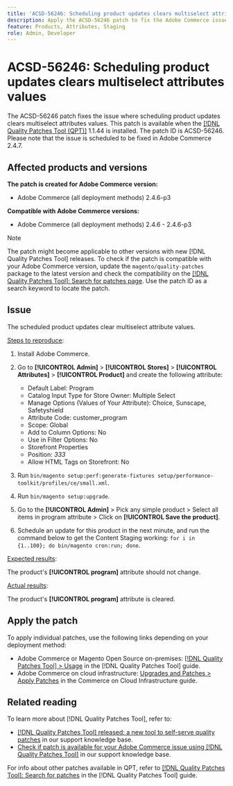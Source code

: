 ```yaml
---
title: 'ACSD-56246: Scheduling product updates clears multiselect attributes values'
description: Apply the ACSD-56246 patch to fix the Adobe Commerce issue where scheduling product updates clears multiselect attributes values.
feature: Products, Attributes, Staging 
role: Admin, Developer
---
```

# ACSD-56246: Scheduling product updates clears multiselect attributes values

The ACSD-56246 patch fixes the issue where scheduling product updates clears multiselect attributes values. This patch is available when the [[!DNL Quality Patches Tool (QPT)]](/help/announcements/adobe-commerce-announcements/magento-quality-patches-released-new-tool-to-self-serve-quality-patches.md) 1.1.44 is installed. The patch ID is ACSD-56246. Please note that the issue is scheduled to be fixed in Adobe Commerce 2.4.7.

## Affected products and versions

**The patch is created for Adobe Commerce version:**

* Adobe Commerce (all deployment methods)  2.4.6-p3

**Compatible with Adobe Commerce versions:**

* Adobe Commerce (all deployment methods) 2.4.6 - 2.4.6-p3

>[!NOTE]
>
>The patch might become applicable to other versions with new [!DNL Quality Patches Tool] releases. To check if the patch is compatible with your Adobe Commerce version, update the `magento/quality-patches` package to the latest version and check the compatibility on the [[!DNL Quality Patches Tool]: Search for patches page](https://experienceleague.adobe.com/tools/commerce-quality-patches/index.html). Use the patch ID as a search keyword to locate the patch.

## Issue

The scheduled product updates clear multiselect attribute values.

<u>Steps to reproduce</u>:

1. Install Adobe Commerce.
1. Go to **[!UICONTROL Admin]** > **[!UICONTROL Stores]** > **[!UICONTROL Attributes]** > **[!UICONTROL Product]** and create the following attribute:

    * Default Label: Program
    * Catalog Input Type for Store Owner: Multiple Select
    * Manage Options (Values of Your Attribute): Choice, Sunscape, Safetyshield
    * Attribute Code: customer_program
    * Scope: Global
    * Add to Column Options: No
    * Use in Filter Options: No
    * Storefront Properties
    * Position: *333*
    * Allow HTML Tags on Storefront: No
  
1. Run
`bin/magento setup:perf:generate-fixtures setup/performance-toolkit/profiles/ce/small.xml`. 
1. Run
`bin/magento setup:upgrade`.
1. Go to the **[!UICONTROL Admin]** > Pick any simple product > Select all items in program attribute > Click on **[!UICONTROL Save the product]**.
1. Schedule an update for this product in the next minute, and run the command below to get the Content Staging working:
`for i in {1..100}; do bin/magento cron:run; done`.

<u>Expected results</u>:

The product's **[!UICONTROL program]** attribute should not change.

<u>Actual results</u>:

The product's **[!UICONTROL program]** attribute is cleared.
 
## Apply the patch

To apply individual patches, use the following links depending on your deployment method:

* Adobe Commerce or Magento Open Source on-premises: [[!DNL Quality Patches Tool] > Usage](https://experienceleague.adobe.com/docs/commerce-operations/tools/quality-patches-tool/usage.html) in the [!DNL Quality Patches Tool] guide.
* Adobe Commerce on cloud infrastructure: [Upgrades and Patches > Apply Patches](https://experienceleague.adobe.com/docs/commerce-cloud-service/user-guide/develop/upgrade/apply-patches.html) in the Commerce on Cloud Infrastructure guide.

## Related reading

To learn more about [!DNL Quality Patches Tool], refer to:

* [[!DNL Quality Patches Tool] released: a new tool to self-serve quality patches](/help/announcements/adobe-commerce-announcements/magento-quality-patches-released-new-tool-to-self-serve-quality-patches.md) in our support knowledge base.
* [Check if patch is available for your Adobe Commerce issue using [!DNL Quality Patches Tool]](/help/support-tools/patches-available-in-qpt-tool/check-patch-for-magento-issue-with-magento-quality-patches.md) in our support knowledge base.

For info about other patches available in QPT, refer to [[!DNL Quality Patches Tool]: Search for patches](https://experienceleague.adobe.com/tools/commerce-quality-patches/index.html) in the [!DNL Quality Patches Tool] guide.